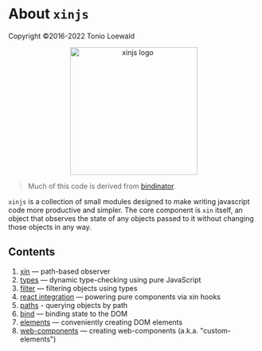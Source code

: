 # About `xinjs`

Copyright ©2016-2022 Tonio Loewald

<div style="text-align: center">
  <a href="https://xinjs.net">
    <img style="width: 256px; max-width: 80%" alt="xinjs logo" src="https://xinjs.net/xinjs-logo.svg">
  </a>
</div>

> Much of this code is derived from [bindinator](https://b8rjs.com).

`xinjs` is a collection of small modules designed to make writing javascript
code more productive and simpler. The core component is `xin` itself, an 
object that observes the state of any objects passed to it without changing
those objects in any way.

## Contents

1. [xin](xin.md) — path-based observer
2. [types](type-by-example.md) — dynamic type-checking using pure JavaScript
3. [filter](filter.md) — filtering objects using types
4. [react integration](useXin.md) — powering pure components via xin hooks
5. [paths](by-path.md) - querying objects by path
6. [bind](bind.md) — binding state to the DOM
7. [elements](elements.md) — conveniently creating DOM elements
8. [web-components](web-components.md) — creating web-components (a.k.a. "custom-elements")